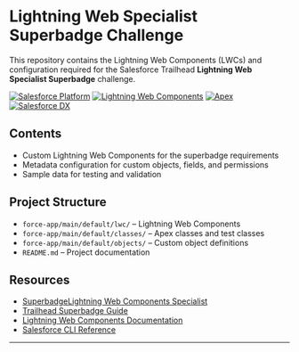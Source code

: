 # Lightning Web Specialist Superbadge Challenge

This repository contains the Lightning Web Components (LWCs) and configuration required for the Salesforce Trailhead **Lightning Web Specialist Superbadge** challenge.

[![Salesforce Platform](https://img.shields.io/badge/platform-Salesforce%20Winter%20'26-blue.svg?logo=salesforce&logoColor=white)](https://www.salesforce.com/platform/)
[![Lightning Web Components](https://img.shields.io/badge/LWC-ESLint%20v9-blue.svg?logo=salesforce&logoColor=white)](https://developer.salesforce.com/docs/component-library/)
[![Apex](https://img.shields.io/badge/Apex-v65.0-blue.svg?logo=salesforce&logoColor=white)](https://developer.salesforce.com/docs/atlas.en-us.apexcode.meta/apexcode/)
[![Salesforce DX](https://img.shields.io/badge/CLI-SFDX%20v2.x-blue.svg?logo=salesforce&logoColor=white)](https://developer.salesforce.com/tools/sfdxcli)

## Contents

- Custom Lightning Web Components for the superbadge requirements
- Metadata configuration for custom objects, fields, and permissions
- Sample data for testing and validation

## Project Structure

- `force-app/main/default/lwc/` – Lightning Web Components
- `force-app/main/default/classes/` – Apex classes and test classes
- `force-app/main/default/objects/` – Custom object definitions
- `README.md` – Project documentation

## Resources
- [SuperbadgeLightning Web Components Specialist](https://trailhead.salesforce.com/content/learn/superbadges/superbadge_lwc_specialist)
- [Trailhead Superbadge Guide](https://trailhead.salesforce.com/superbadges)
- [Lightning Web Components Documentation](https://developer.salesforce.com/docs/component-library/documentation/lwc)
- [Salesforce CLI Reference](https://developer.salesforce.com/docs/atlas.en-us.sfdx_cli_reference.meta/sfdx_cli_reference/cli_reference.htm)

---
